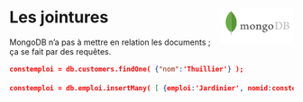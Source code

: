 # **Les jointures** <a href="../../"> <img src="https://github.com/MiKL5/BI/blob/master/assets/mongodb-ar21.svg" alt="MongoDB" align="right" height="64px"> </a>
MongoDB n’a pas à mettre en relation les documents ; ça se fait par des requêtes.  
```json
constemploi = db.customers.findOne( {"nom":'Thuillier'} );

constemploi = db.emploi.insertMany( [ {emploi:'Jardinier', nomid:constemploi._id} ] );
```